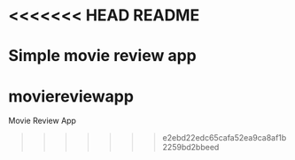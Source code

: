 <<<<<<< HEAD
README
======

Simple movie review app
=======
# moviereviewapp
Movie Review App
>>>>>>> e2ebd22edc65cafa52ea9ca8af1b2259bd2bbeed
